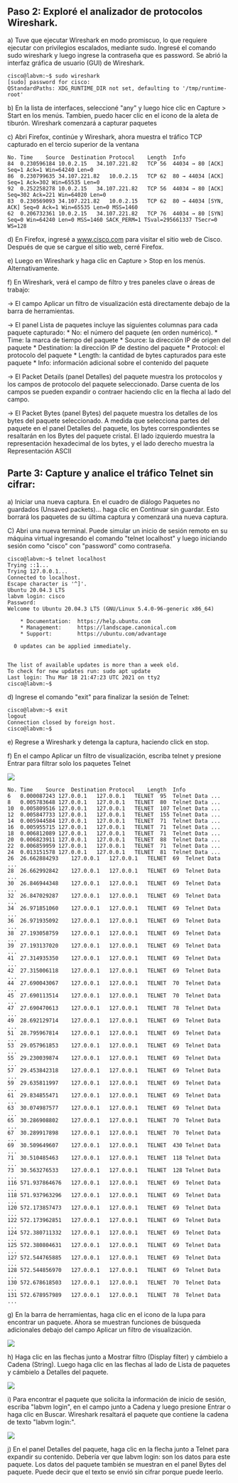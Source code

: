 ## Paso 2: Exploré el analizador de protocolos Wireshark.

a) Tuve que ejecutar Wireshark en modo promiscuo, lo que requiere ejecutar con privilegios escalados, mediante sudo. 
Ingresé el comando sudo wireshark y luego ingrese la contraseña que es password. Se abrió la interfaz gráfica de usuario 
(GUI) de Wireshark.

    cisco@labvm:~$ sudo wireshark
    [sudo] password for cisco: 
    QStandardPaths: XDG_RUNTIME_DIR not set, defaulting to '/tmp/runtime-root'

b) En la lista de interfaces, seleccioné "any" y luego hice clic en Capture > Start en los menús. Tambien,
puedo hacer clic en el icono de la aleta de tiburón. Wireshark comenzará a capturar paquetes

c) Abri Firefox, continúe y Wireshark, ahora muestra el tráfico TCP capturado en el tercio superior de la 
ventana

    No.	Time	Source	Destination	Protocol	Length	Info
    84	0.230596184	10.0.2.15	34.107.221.82	TCP	56	44034 → 80 [ACK] Seq=1 Ack=1 Win=64240 Len=0
    86	0.230799635	34.107.221.82	10.0.2.15	TCP	62	80 → 44034 [ACK] Seq=1 Ack=302 Win=65535 Len=0
    92	0.252258278	10.0.2.15	34.107.221.82	TCP	56	44034 → 80 [ACK] Seq=302 Ack=221 Win=64020 Len=0
    83	0.230569093	34.107.221.82	10.0.2.15	TCP	62	80 → 44034 [SYN, ACK] Seq=0 Ack=1 Win=65535 Len=0 MSS=1460
    62	0.206732361	10.0.2.15	34.107.221.82	TCP	76	44034 → 80 [SYN] Seq=0 Win=64240 Len=0 MSS=1460 SACK_PERM=1 TSval=295661337 TSecr=0 WS=128

d) En Firefox, ingresé a www.cisco.com para visitar el sitio web de Cisco. Después de que se cargue el sitio web, 
cerré Firefox.

e) Luego en Wireshark y haga clic en Capture > Stop en los menús. Alternativamente.

f) En Wireshark, verá el campo de filtro y tres paneles clave o áreas de trabajo:

-> El campo Aplicar un filtro de visualización está directamente debajo de la barra de herramientas.

-> El panel Lista de paquetes incluye las siguientes columnas para cada paquete capturado:
    * No: el número del paquete (en orden numérico).
    * Time: la marca de tiempo del paquete
    * Source: la dirección IP de origen del paquete
    * Destination: la dirección IP de destino del paquete
    * Protocol: el protocolo del paquete
    * Length: la cantidad de bytes capturados para este paquete
    * Info: información adicional sobre el contenido del paquete

-> El Packet Details (panel Detalles) del paquete muestra los protocolos y los campos de protocolo del paquete seleccionado. Darse cuenta de
los campos se pueden expandir o contraer haciendo clic en la flecha al lado del campo.

-> El Packet Bytes (panel Bytes) del paquete muestra los detalles de los bytes del paquete seleccionado. A medida que selecciona partes 
del paquete en el panel Detalles del paquete, los bytes correspondientes se resaltarán en los Bytes del paquete
cristal. El lado izquierdo muestra la representación hexadecimal de los bytes, y el lado derecho muestra la
Representación ASCII

## Parte 3: Capture y analice el tráfico Telnet sin cifrar:

a) Iniciar una nueva captura. En el cuadro de diálogo Paquetes no guardados (Unsaved packets)... haga clic en Continuar
sin guardar. Esto borrará los paquetes de su última captura y comenzará una nueva captura.

C) Abri una nueva terminal. Puede simular un inicio de sesión remoto en su máquina virtual ingresando el comando "telnet
localhost" y luego iniciando sesión como "cisco" con "password" como contraseña.

    cisco@labvm:~$ telnet localhost
    Trying ::1...
    Trying 127.0.0.1...
    Connected to localhost.
    Escape character is '^]'.
    Ubuntu 20.04.3 LTS
    labvm login: cisco
    Password: 
    Welcome to Ubuntu 20.04.3 LTS (GNU/Linux 5.4.0-96-generic x86_64)

        * Documentation:  https://help.ubuntu.com
        * Management:     https://landscape.canonical.com
        * Support:        https://ubuntu.com/advantage

      0 updates can be applied immediately.


    The list of available updates is more than a week old.
    To check for new updates run: sudo apt update
    Last login: Thu Mar 18 21:47:23 UTC 2021 on tty2
    cisco@labvm:~$ 

d) Ingrese el comando "exit" para finalizar la sesión de Telnet:

    cisco@labvm:~$ exit
    logout
    Connection closed by foreign host.
    cisco@labvm:~$ 

e) Regrese a Wireshark y detenga la captura, haciendo click en stop.

f) En el campo Aplicar un filtro de visualización, escriba telnet y presione Entrar para filtrar solo los paquetes 
Telnet

<img src="https://github.com/manuelpalomeque/Fundamentos-de-Ciberseguridad--Cisco/blob/main/CYBERSECURITY%20ESSENTIALS/Capturas%20de%20pantallas/img.png">

    No.	Time	Source	Destination	Protocol	Length	Info
    6	0.000087243	127.0.0.1	127.0.0.1	TELNET	95	Telnet Data ...
    8	0.005783648	127.0.0.1	127.0.0.1	TELNET	80	Telnet Data ...
    10	0.005809516	127.0.0.1	127.0.0.1	TELNET	107	Telnet Data ...
    12	0.005847733	127.0.0.1	127.0.0.1	TELNET	155	Telnet Data ...
    14	0.005944584	127.0.0.1	127.0.0.1	TELNET	71	Telnet Data ...
    16	0.005955715	127.0.0.1	127.0.0.1	TELNET	71	Telnet Data ...
    18	0.006812089	127.0.0.1	127.0.0.1	TELNET	71	Telnet Data ...
    20	0.006823911	127.0.0.1	127.0.0.1	TELNET	88	Telnet Data ...
    22	0.006859959	127.0.0.1	127.0.0.1	TELNET	71	Telnet Data ...
    24	0.013151578	127.0.0.1	127.0.0.1	TELNET	81	Telnet Data ...
    26	26.662884293	127.0.0.1	127.0.0.1	TELNET	69	Telnet Data ...
    28	26.662992842	127.0.0.1	127.0.0.1	TELNET	69	Telnet Data ...
    30	26.846944348	127.0.0.1	127.0.0.1	TELNET	69	Telnet Data ...
    32	26.847029287	127.0.0.1	127.0.0.1	TELNET	69	Telnet Data ...
    34	26.971851060	127.0.0.1	127.0.0.1	TELNET	69	Telnet Data ...
    36	26.971935092	127.0.0.1	127.0.0.1	TELNET	69	Telnet Data ...
    38	27.193058759	127.0.0.1	127.0.0.1	TELNET	69	Telnet Data ...
    39	27.193137020	127.0.0.1	127.0.0.1	TELNET	69	Telnet Data ...
    41	27.314935350	127.0.0.1	127.0.0.1	TELNET	69	Telnet Data ...
    42	27.315006118	127.0.0.1	127.0.0.1	TELNET	69	Telnet Data ...
    44	27.690043067	127.0.0.1	127.0.0.1	TELNET	70	Telnet Data ...
    45	27.690113514	127.0.0.1	127.0.0.1	TELNET	70	Telnet Data ...
    47	27.690470613	127.0.0.1	127.0.0.1	TELNET	78	Telnet Data ...
    49	28.692129714	127.0.0.1	127.0.0.1	TELNET	69	Telnet Data ...
    51	28.795967814	127.0.0.1	127.0.0.1	TELNET	69	Telnet Data ...
    53	29.057961853	127.0.0.1	127.0.0.1	TELNET	69	Telnet Data ...
    55	29.230039874	127.0.0.1	127.0.0.1	TELNET	69	Telnet Data ...
    57	29.453842318	127.0.0.1	127.0.0.1	TELNET	69	Telnet Data ...
    59	29.635811997	127.0.0.1	127.0.0.1	TELNET	69	Telnet Data ...
    61	29.834855471	127.0.0.1	127.0.0.1	TELNET	69	Telnet Data ...
    63	30.074987577	127.0.0.1	127.0.0.1	TELNET	69	Telnet Data ...
    65	30.286908802	127.0.0.1	127.0.0.1	TELNET	70	Telnet Data ...
    67	30.289917898	127.0.0.1	127.0.0.1	TELNET	70	Telnet Data ...
    69	30.509649607	127.0.0.1	127.0.0.1	TELNET	430	Telnet Data ...
    71	30.510485463	127.0.0.1	127.0.0.1	TELNET	118	Telnet Data ...
    73	30.563276533	127.0.0.1	127.0.0.1	TELNET	128	Telnet Data ...
    116	571.937864676	127.0.0.1	127.0.0.1	TELNET	69	Telnet Data ...
    118	571.937963296	127.0.0.1	127.0.0.1	TELNET	69	Telnet Data ...
    120	572.173857473	127.0.0.1	127.0.0.1	TELNET	69	Telnet Data ...
    122	572.173962851	127.0.0.1	127.0.0.1	TELNET	69	Telnet Data ...
    124	572.380711332	127.0.0.1	127.0.0.1	TELNET	69	Telnet Data ...
    125	572.380804631	127.0.0.1	127.0.0.1	TELNET	69	Telnet Data ...
    127	572.544765885	127.0.0.1	127.0.0.1	TELNET	69	Telnet Data ...
    128	572.544856970	127.0.0.1	127.0.0.1	TELNET	69	Telnet Data ...
    130	572.678618503	127.0.0.1	127.0.0.1	TELNET	70	Telnet Data ...
    131	572.678957989	127.0.0.1	127.0.0.1	TELNET	78	Telnet Data ...

g) En la barra de herramientas, haga clic en el icono de la lupa para encontrar un paquete. Ahora se muestran funciones 
de búsqueda adicionales debajo del campo Aplicar un filtro de visualización.

<img src="https://github.com/manuelpalomeque/Fundamentos-de-Ciberseguridad--Cisco/blob/main/CYBERSECURITY%20ESSENTIALS/Capturas%20de%20pantallas/img_1.png">

h) Haga clic en las flechas junto a Mostrar filtro (Display filter) y cámbielo a Cadena (String). Luego haga clic en las flechas al lado de 
Lista de paquetes y cámbielo a Detalles del paquete.

<img src="https://github.com/manuelpalomeque/Fundamentos-de-Ciberseguridad--Cisco/blob/main/CYBERSECURITY%20ESSENTIALS/Capturas%20de%20pantallas/img_3.png">

i) Para encontrar el paquete que solicita la información de inicio de sesión, escriba "labvm login", en el campo junto a 
Cadena y luego presione Entrar o haga clic en Buscar. Wireshark resaltará el paquete que contiene la cadena de texto "labvm login:".

<img src="https://github.com/manuelpalomeque/Fundamentos-de-Ciberseguridad--Cisco/blob/main/CYBERSECURITY%20ESSENTIALS/Capturas%20de%20pantallas/img_4.png">

j) En el panel Detalles del paquete, haga clic en la flecha junto a Telnet para expandir su contenido. Debería ver que 
labvm login: son los datos para este paquete. Los datos del paquete también se muestran en el panel Bytes del paquete. 
Puede decir que el texto se envió sin cifrar porque puede leerlo.


